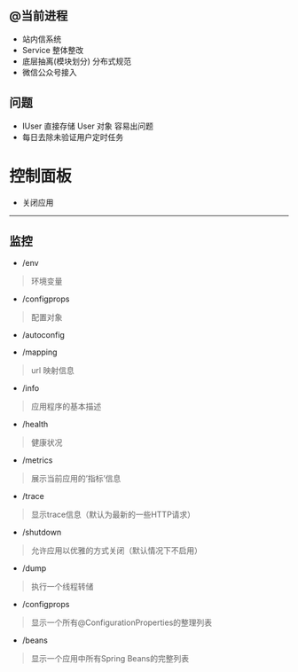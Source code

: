 
## @当前进程
- 站内信系统
- Service 整体整改
- 底层抽离(模块划分) 分布式规范
- 微信公众号接入

## 问题
- IUser 直接存储 User 对象 容易出问题
- 每日去除未验证用户定时任务

# 控制面板
- 关闭应用
 
 
 
-----------
## 监控
- /env
> 环境变量

- /configprops
> 配置对象

- /autoconfig

- /mapping
> url 映射信息

- /info
> 应用程序的基本描述

- /health
> 健康状况

- /metrics
> 展示当前应用的’指标’信息

- /trace
> 显示trace信息（默认为最新的一些HTTP请求）

- /shutdown
> 允许应用以优雅的方式关闭（默认情况下不启用）

- /dump
> 执行一个线程转储

- /configprops
> 显示一个所有@ConfigurationProperties的整理列表

- /beans
> 显示一个应用中所有Spring Beans的完整列表


